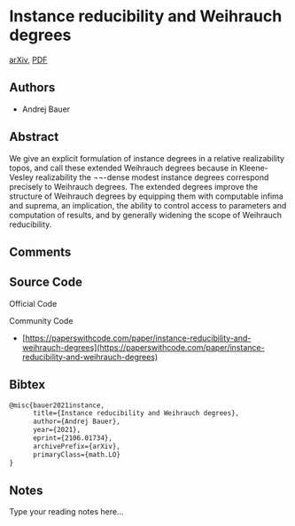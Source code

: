 
# Instance reducibility and Weihrauch degrees

[arXiv](https://arxiv.org/abs/2106.01734), [PDF](https://arxiv.org/pdf/2106.01734.pdf)

## Authors

- Andrej Bauer

## Abstract

We give an explicit formulation of instance degrees in a relative realizability topos, and call these extended Weihrauch degrees because in Kleene-Vesley realizability the $\lnot\lnot$-dense modest instance degrees correspond precisely to Weihrauch degrees. The extended degrees improve the structure of Weihrauch degrees by equipping them with computable infima and suprema, an implication, the ability to control access to parameters and computation of results, and by generally widening the scope of Weihrauch reducibility.

## Comments



## Source Code

Official Code



Community Code

- [https://paperswithcode.com/paper/instance-reducibility-and-weihrauch-degrees](https://paperswithcode.com/paper/instance-reducibility-and-weihrauch-degrees)

## Bibtex

```tex
@misc{bauer2021instance,
      title={Instance reducibility and Weihrauch degrees}, 
      author={Andrej Bauer},
      year={2021},
      eprint={2106.01734},
      archivePrefix={arXiv},
      primaryClass={math.LO}
}
```

## Notes

Type your reading notes here...

